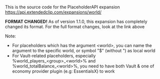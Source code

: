 This is the source code for the PlaceholderAPI expansion https://api.extendedclip.com/expansions/world/

**FORMAT CHANGED!** As of version 1.1.0, this expansion has completely changed its format. For the full format changes, look at the link above

Note: 
   + For placeholders which has the argument \<world\>, you can name the argument to the specific world, or symbol "$" (without ") as local world
   + For Vault-related placeholders, especially %world_players\_\<group\>\_\<world\>\% and %world_totalBalance\_\<world>\%, you need to have both Vault & one of economy provider plugin (e.g: EssentialsX) to work
